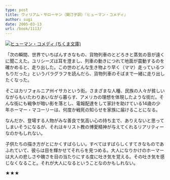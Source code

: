 ```yaml
---
type: post
title: ウィリアム・サローヤン（関汀子訳）『ヒューマン・コメディ』
author: sugi
date: 2005-03-13
url: /book/1113/
---
```

<a href="http://www.amazon.co.jp/exec/obidos/ASIN/4480027645/chezsugi-22/ref=nosim/" name="amazletlink" target="_blank"><img src="http://ecx.images-amazon.com/images/I/51ItzdFRpCL.jpg" alt="ヒューマン・コメディ (ちくま文庫)" style="border: none;" class="alignleft"/></a>

「次の瞬間、世界でいちばんすきなもの、貨物列車のとどろきと蒸気の音が遠くに聞こえた。ユリシーズは耳を澄まし、列車の動きにつれて地面が震動するのを確かめると、走り出した。この世のどんな生き物より早く（ママ）走っているつもりだった」というパラグラフを読んだら、貨物列車のそばまで一緒に走り出したくなった。

そこはカリフォルニア州イサカという街。さまざまな人種、民族の人々が貧しいながらもいたわりあいながら暮らす、アメリカの理想を体現したような街だ。そんな街にも戦争が暗い影を落とし、電報配達をして家計を助けている14歳の少年ホーマー・マコーリーは、何度か戦死の知らせを家族に届けることになる。

なんだか、登場する人物がみな善良で気高い心の持ち主で、ありえないと思ってしまいそうになるが、それはキリスト教の博愛精神が与えてくれるリアリティーなのかもしれない。

子供たちの描き方がとにかくすばらしい。すべてはすばらしくすてきなものであふれていて、彼らは目を輝かせてそれらを見つめる。大人になりかけのホーマーは大人の悲しさや醜さを目の当たりにする度に吐き気を覚える。その吐き気を感じなくなること。それが大人になるということなのかもしれない。

★★★
